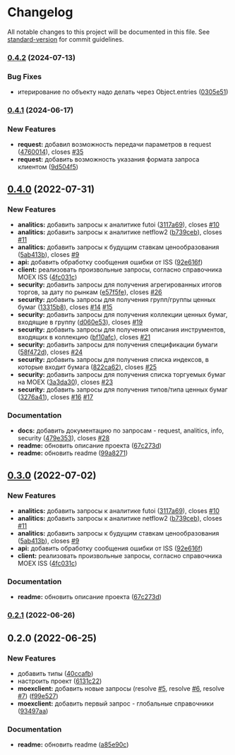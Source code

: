 # Changelog

All notable changes to this project will be documented in this file. See [standard-version](https://github.com/conventional-changelog/standard-version) for commit guidelines.

### [0.4.2](https://github.com/ArtMan-8/moex-iss-api/compare/v0.4.1...v0.4.2) (2024-07-13)


### Bug Fixes

* итерирование по объекту надо делать через Object.entries ([0305e51](https://github.com/ArtMan-8/moex-iss-api/commit/0305e515f29fec9c67f40f872d881618e26ed835))

### [0.4.1](https://github.com/ArtMan-8/moex-iss-api/compare/v0.4.0...v0.4.1) (2024-06-17)


### New Features

* **request:** добавил возможность передачи параметров в request ([4760014](https://github.com/ArtMan-8/moex-iss-api/commit/4760014d00a4a54da7816abc7aeff6d5f6806490)), closes [#35](https://github.com/ArtMan-8/moex-iss-api/issues/35)
* **request:** добавить возможность указания формата запроса клиентом ([9d504f5](https://github.com/ArtMan-8/moex-iss-api/commit/9d504f561b900eeeb6647feb62778af2ea21994a))

## [0.4.0](https://github.com/ArtMan-8/moex-iss-api/compare/v0.2.1...v0.4.0) (2022-07-31)


### New Features

* **analitics:** добавить запросы к аналитике futoi ([3117a69](https://github.com/ArtMan-8/moex-iss-api/commit/3117a696b50fb24f3f48f03e6050d6f222d993cb)), closes [#10](https://github.com/ArtMan-8/moex-iss-api/issues/10)
* **analitics:** добавить запросы к аналитике netflow2 ([b739ceb](https://github.com/ArtMan-8/moex-iss-api/commit/b739ceb828f313f6837d39d072cd2d6abfc02470)), closes [#11](https://github.com/ArtMan-8/moex-iss-api/issues/11)
* **analitics:** добавить запросы к будущим ставкам ценообразования ([5ab413b](https://github.com/ArtMan-8/moex-iss-api/commit/5ab413beca0b3d0d4d05c5145413f56db7bcf047)), closes [#9](https://github.com/ArtMan-8/moex-iss-api/issues/9)
* **api:** добавить обработку сообщения ошибки от ISS ([92e616f](https://github.com/ArtMan-8/moex-iss-api/commit/92e616f28e4ab4a0e70f6ca6483b9f6916c4234d))
* **client:** реализовать произвольные запросы, согласно справочника MOEX ISS ([4fc031c](https://github.com/ArtMan-8/moex-iss-api/commit/4fc031cc3c47e08c527815ca86cf3647aca33e13))
* **security:** добавить запросы для получения агрегированных итогов торгов, за дату по рынкам ([e57f5fe](https://github.com/ArtMan-8/moex-iss-api/commit/e57f5fe3dc220e60a6870fe168759ee336199519)), closes [#26](https://github.com/ArtMan-8/moex-iss-api/issues/26)
* **security:** добавить запросы для получения групп/группы ценных бумаг ([13315b8](https://github.com/ArtMan-8/moex-iss-api/commit/13315b8b91501138e764fb14e5960dc891cb8ca6)), closes [#14](https://github.com/ArtMan-8/moex-iss-api/issues/14) [#15](https://github.com/ArtMan-8/moex-iss-api/issues/15)
* **security:** добавить запросы для получения коллекции ценных бумаг, входящие в группу ([d060e53](https://github.com/ArtMan-8/moex-iss-api/commit/d060e533a86191e84a9fac88b5c0d610565bbad9)), closes [#19](https://github.com/ArtMan-8/moex-iss-api/issues/19)
* **security:** добавить запросы для получения описания инструментов, входящих в коллекцию ([bf10afc](https://github.com/ArtMan-8/moex-iss-api/commit/bf10afc045b0a0587539e7557728dcc8500849f5)), closes [#21](https://github.com/ArtMan-8/moex-iss-api/issues/21)
* **security:** добавить запросы для получения спецификации бумаги ([58f472d](https://github.com/ArtMan-8/moex-iss-api/commit/58f472da801b7ba043648849e5207b2dd777616f)), closes [#24](https://github.com/ArtMan-8/moex-iss-api/issues/24)
* **security:** добавить запросы для получения списка индексов, в которые входит бумага ([822ca62](https://github.com/ArtMan-8/moex-iss-api/commit/822ca629aca01c9ee4e05730dc1db1ebddd7afa8)), closes [#25](https://github.com/ArtMan-8/moex-iss-api/issues/25)
* **security:** добавить запросы для получения списка торгуемых бумаг на MOEX ([3a3da30](https://github.com/ArtMan-8/moex-iss-api/commit/3a3da30f5a071096e67dba55025fa110afc2f0ca)), closes [#23](https://github.com/ArtMan-8/moex-iss-api/issues/23)
* **security:** добавить запросы для получения типов/типа ценных бумаг ([3276a41](https://github.com/ArtMan-8/moex-iss-api/commit/3276a41236135cf879c0d5fdfd2a9a88df6768a7)), closes [#16](https://github.com/ArtMan-8/moex-iss-api/issues/16) [#17](https://github.com/ArtMan-8/moex-iss-api/issues/17)


### Documentation

* **docs:** добавить документацию по запросам - request, analitics, info, security ([479e353](https://github.com/ArtMan-8/moex-iss-api/commit/479e353d6a2e1dd7dd4bd14b26c069f317e36235)), closes [#28](https://github.com/ArtMan-8/moex-iss-api/issues/28)
* **readme:** обновить описание проекта ([67c273d](https://github.com/ArtMan-8/moex-iss-api/commit/67c273d6495f18752647aa6b2601080b0b8910e9))
* **readme:** обновить readme ([99a8271](https://github.com/ArtMan-8/moex-iss-api/commit/99a827199572d55581f02d51f2726f848f7c7b1a))

## [0.3.0](https://github.com/ArtMan-8/moex-iss-api/compare/v0.2.1...v0.3.0) (2022-07-02)


### New Features

* **analitics:** добавить запросы к аналитике futoi ([3117a69](https://github.com/ArtMan-8/moex-iss-api/commit/3117a696b50fb24f3f48f03e6050d6f222d993cb)), closes [#10](https://github.com/ArtMan-8/moex-iss-api/issues/10)
* **analitics:** добавить запросы к аналитике netflow2 ([b739ceb](https://github.com/ArtMan-8/moex-iss-api/commit/b739ceb828f313f6837d39d072cd2d6abfc02470)), closes [#11](https://github.com/ArtMan-8/moex-iss-api/issues/11)
* **analitics:** добавить запросы к будущим ставкам ценообразования ([5ab413b](https://github.com/ArtMan-8/moex-iss-api/commit/5ab413beca0b3d0d4d05c5145413f56db7bcf047)), closes [#9](https://github.com/ArtMan-8/moex-iss-api/issues/9)
* **api:** добавить обработку сообщения ошибки от ISS ([92e616f](https://github.com/ArtMan-8/moex-iss-api/commit/92e616f28e4ab4a0e70f6ca6483b9f6916c4234d))
* **client:** реализовать произвольные запросы, согласно справочника MOEX ISS ([4fc031c](https://github.com/ArtMan-8/moex-iss-api/commit/4fc031cc3c47e08c527815ca86cf3647aca33e13))


### Documentation

* **readme:** обновить описание проекта ([67c273d](https://github.com/ArtMan-8/moex-iss-api/commit/67c273d6495f18752647aa6b2601080b0b8910e9))

### [0.2.1](https://github.com/ArtMan-8/moex-iss-api/compare/v0.2.0...v0.2.1) (2022-06-26)

## 0.2.0 (2022-06-25)


### New Features

* добавить типы ([40ccafb](https://github.com/ArtMan-8/moex-iss-api/commit/40ccafbaba890b00cac4e6e3c93ae95449f005cc))
* настроить проект ([6131c22](https://github.com/ArtMan-8/moex-iss-api/commit/6131c22d4208085064359e878d4ef3f0ce3219ad))
* **moexclient:** добавить новые запросы (resolve [#5](https://github.com/ArtMan-8/moex-iss-api/issues/5), resolve [#6](https://github.com/ArtMan-8/moex-iss-api/issues/6), resolve [#7](https://github.com/ArtMan-8/moex-iss-api/issues/7)) ([f99e527](https://github.com/ArtMan-8/moex-iss-api/commit/f99e527bd618147274672bdf67ff91cabc40f7dd))
* **moexclient:** добавить первый запрос - глобальные справочники ([93497aa](https://github.com/ArtMan-8/moex-iss-api/commit/93497aaff5463f299df85223e2d52d9d0da9eba2))


### Documentation

* **readme:** обновить readme ([a85e90c](https://github.com/ArtMan-8/moex-iss-api/commit/a85e90c58ebe8e52970e2a3cf424fc9b883574bc))

